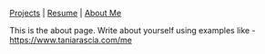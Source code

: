[Projects](README.md) | [Resume](resume.md) | [About Me]()

This is the about page. Write about yourself using examples like - https://www.taniarascia.com/me

